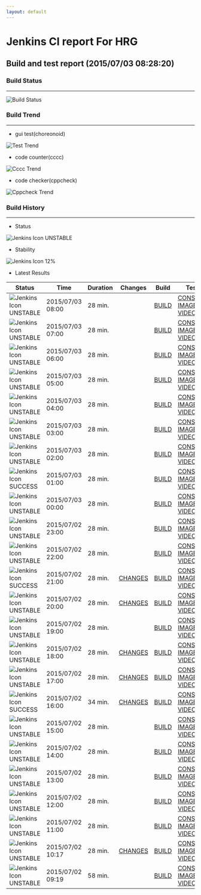```yaml
---
layout: default
---
```

# Jenkins CI report For HRG
## Build and test report (2015/07/03 08:28:20)
### Build Status
___
![Build Status](http://jenkinshrg.github.io/images/badge.svg)
  
### Build Trend
___
* gui test(choreonoid)
  
![Test Trend](http://jenkinshrg.github.io/images/test.png)
  
* code counter(cccc)
  
![Cccc Trend](http://jenkinshrg.github.io/images/cccc.png)
  
* code checker(cppcheck)
  
![Cppcheck Trend](http://jenkinshrg.github.io/images/cppcheck.png)
  
### Build History
___
* Status
  
![Jenkins Icon](http://jenkinshrg.github.io/images/48x48/yellow.png)
UNSTABLE
  
* Stability
  
![Jenkins Icon](http://jenkinshrg.github.io/images/48x48/health-00to19.png)
12%
  
* Latest Results
  
|Status|Time|Duration|Changes|Build|Test|Note|
|---|---|---|---|---|---|---|
|![Jenkins Icon](http://jenkinshrg.github.io/images/24x24/yellow.png)UNSTABLE|2015/07/03 08:00|28 min.||[BUILD](https://drive.google.com/file/d/0B54sHwaxmuM4eG43MjRmSWhGa0U/view?usp=drivesdk) |[CONSOLE](https://drive.google.com/file/d/0B54sHwaxmuM4VnNPUzhqeGlrQ00/view?usp=drivesdk) [IMAGE](https://drive.google.com/file/d/0B54sHwaxmuM4VVYzOGtSZDJEZ1U/edit?usp=drivesdk) [VIDEO](https://drive.google.com/file/d/0B54sHwaxmuM4dUFUS3Jtc2pPQTg/edit?usp=drivesdk) |STOP NORMAL|
|![Jenkins Icon](http://jenkinshrg.github.io/images/24x24/yellow.png)UNSTABLE|2015/07/03 07:00|28 min.||[BUILD](https://drive.google.com/file/d/0B54sHwaxmuM4NExnaFQtRW1WS0k/view?usp=drivesdk) |[CONSOLE](https://drive.google.com/file/d/0B54sHwaxmuM4SUZuMWJoNHRKVG8/view?usp=drivesdk) [IMAGE](https://drive.google.com/file/d/0B54sHwaxmuM4WDV6RGFYWUd0U2c/edit?usp=drivesdk) [VIDEO](https://drive.google.com/file/d/0B54sHwaxmuM4azEzTDhJNW04WkU/edit?usp=drivesdk) |STOP RED|
|![Jenkins Icon](http://jenkinshrg.github.io/images/24x24/yellow.png)UNSTABLE|2015/07/03 06:00|28 min.||[BUILD](https://drive.google.com/file/d/0B54sHwaxmuM4eUpBZmx1STNZb1k/view?usp=drivesdk) |[CONSOLE](https://drive.google.com/file/d/0B54sHwaxmuM4c1JZOVp5dFFTZkk/view?usp=drivesdk) [IMAGE](https://drive.google.com/file/d/0B54sHwaxmuM4c3FCYUlnbS02T0E/edit?usp=drivesdk) [VIDEO](https://drive.google.com/file/d/0B54sHwaxmuM4Z01xUVRPZElmZlk/edit?usp=drivesdk) |STOP NORMAL|
|![Jenkins Icon](http://jenkinshrg.github.io/images/24x24/yellow.png)UNSTABLE|2015/07/03 05:00|28 min.||[BUILD](https://drive.google.com/file/d/0B54sHwaxmuM4Uk5ONGxHcjFaa0U/view?usp=drivesdk) |[CONSOLE](https://drive.google.com/file/d/0B54sHwaxmuM4eUNud3l3ZmJfZFE/view?usp=drivesdk) [IMAGE](https://drive.google.com/file/d/0B54sHwaxmuM4NnU2N051NjYyWWc/edit?usp=drivesdk) [VIDEO](https://drive.google.com/file/d/0B54sHwaxmuM4aUhVRHVMbDBSYnM/edit?usp=drivesdk) |STOP RED|
|![Jenkins Icon](http://jenkinshrg.github.io/images/24x24/yellow.png)UNSTABLE|2015/07/03 04:00|28 min.||[BUILD](https://drive.google.com/file/d/0B54sHwaxmuM4MWhYUk9aclVWMTg/view?usp=drivesdk) |[CONSOLE](https://drive.google.com/file/d/0B54sHwaxmuM4WjNHd2JfQ004Z3c/view?usp=drivesdk) [IMAGE](https://drive.google.com/file/d/0B54sHwaxmuM4RHhaWTRPY1NObk0/edit?usp=drivesdk) [VIDEO](https://drive.google.com/file/d/0B54sHwaxmuM4b0dhN0N3MGUtS2s/edit?usp=drivesdk) |STOP NORMAL|
|![Jenkins Icon](http://jenkinshrg.github.io/images/24x24/yellow.png)UNSTABLE|2015/07/03 03:00|28 min.||[BUILD](https://drive.google.com/file/d/0B54sHwaxmuM4cFZwNEZwU1VDNlE/view?usp=drivesdk) |[CONSOLE](https://drive.google.com/file/d/0B54sHwaxmuM4T01Cb2xySWJ5MFk/view?usp=drivesdk) [IMAGE](https://drive.google.com/file/d/0B54sHwaxmuM4akY2V2RhU2owT2s/edit?usp=drivesdk) [VIDEO](https://drive.google.com/file/d/0B54sHwaxmuM4cTZ4NnZzNkN3UU0/edit?usp=drivesdk) |STOP NORMAL|
|![Jenkins Icon](http://jenkinshrg.github.io/images/24x24/yellow.png)UNSTABLE|2015/07/03 02:00|28 min.||[BUILD](https://drive.google.com/file/d/0B54sHwaxmuM4UUFDYUViOGczVUk/view?usp=drivesdk) |[CONSOLE](https://drive.google.com/file/d/0B54sHwaxmuM4SW13RjhmSlZPZ3c/view?usp=drivesdk) [IMAGE](https://drive.google.com/file/d/0B54sHwaxmuM4RmdMTlI5RENPNEk/edit?usp=drivesdk) [VIDEO](https://drive.google.com/file/d/0B54sHwaxmuM4NEdVSFNPbFZGUDA/edit?usp=drivesdk) |STOP RED|
|![Jenkins Icon](http://jenkinshrg.github.io/images/24x24/blue.png)SUCCESS|2015/07/03 01:00|28 min.||[BUILD](https://drive.google.com/file/d/0B54sHwaxmuM4TzBoXy1NV1JLQnc/view?usp=drivesdk) |[CONSOLE](https://drive.google.com/file/d/0B54sHwaxmuM4cmdBbktSN0k0QzA/view?usp=drivesdk) [IMAGE](https://drive.google.com/file/d/0B54sHwaxmuM4bVR6R2JhUk1qeEk/edit?usp=drivesdk) [VIDEO](https://drive.google.com/file/d/0B54sHwaxmuM4bjkyWjdIVmhRdWM/edit?usp=drivesdk) | |
|![Jenkins Icon](http://jenkinshrg.github.io/images/24x24/yellow.png)UNSTABLE|2015/07/03 00:00|28 min.||[BUILD](https://drive.google.com/file/d/0B54sHwaxmuM4Vng5OFVGUlFTVU0/view?usp=drivesdk) |[CONSOLE](https://drive.google.com/file/d/0B54sHwaxmuM4bXhybTVUNGd2N0U/view?usp=drivesdk) [IMAGE](https://drive.google.com/file/d/0B54sHwaxmuM4dXFvcGM3SHR2Qkk/edit?usp=drivesdk) [VIDEO](https://drive.google.com/file/d/0B54sHwaxmuM4YVdJMmk5cXZRcHM/edit?usp=drivesdk) |STOP RED|
|![Jenkins Icon](http://jenkinshrg.github.io/images/24x24/yellow.png)UNSTABLE|2015/07/02 23:00|28 min.||[BUILD](https://drive.google.com/file/d/0B54sHwaxmuM4ZXJWdW4tdUZKQ2c/view?usp=drivesdk) |[CONSOLE](https://drive.google.com/file/d/0B54sHwaxmuM4dzJnUE1ibDZQbnc/view?usp=drivesdk) [IMAGE](https://drive.google.com/file/d/0B54sHwaxmuM4ZHRJckZna3pZZ3c/edit?usp=drivesdk) [VIDEO](https://drive.google.com/file/d/0B54sHwaxmuM4NGhBYjVlV1ZGTVE/edit?usp=drivesdk) |STOP NORMAL|
|![Jenkins Icon](http://jenkinshrg.github.io/images/24x24/yellow.png)UNSTABLE|2015/07/02 22:00|28 min.||[BUILD](https://drive.google.com/file/d/0B54sHwaxmuM4ckFqc3ZDMHZwVEE/view?usp=drivesdk) |[CONSOLE](https://drive.google.com/file/d/0B54sHwaxmuM4THFFdjd1czF6SWM/view?usp=drivesdk) [IMAGE](https://drive.google.com/file/d/0B54sHwaxmuM4bnZjd1RfMFl6Z1E/edit?usp=drivesdk) [VIDEO](https://drive.google.com/file/d/0B54sHwaxmuM4dy1YN0Vob1NjU2M/edit?usp=drivesdk) |STOP NORMAL|
|![Jenkins Icon](http://jenkinshrg.github.io/images/24x24/blue.png)SUCCESS|2015/07/02 21:00|28 min.|[CHANGES](https://drive.google.com/file/d/0B54sHwaxmuM4bDRfb0FsN3p4Wms/view?usp=drivesdk) |[BUILD](https://drive.google.com/file/d/0B54sHwaxmuM4QVI4UXV4WlFsYTA/view?usp=drivesdk) |[CONSOLE](https://drive.google.com/file/d/0B54sHwaxmuM4V2FXNFJDeGRrSHc/view?usp=drivesdk) [IMAGE](https://drive.google.com/file/d/0B54sHwaxmuM4SDN6MGZVS2RZelk/edit?usp=drivesdk) [VIDEO](https://drive.google.com/file/d/0B54sHwaxmuM4T2JsLTFVcWh4anM/edit?usp=drivesdk) | |
|![Jenkins Icon](http://jenkinshrg.github.io/images/24x24/yellow.png)UNSTABLE|2015/07/02 20:00|28 min.|[CHANGES](https://drive.google.com/file/d/0B54sHwaxmuM4MjNqREhNd08tM2s/view?usp=drivesdk) |[BUILD](https://drive.google.com/file/d/0B54sHwaxmuM4WU5tUGlRZV9RMUU/view?usp=drivesdk) |[CONSOLE](https://drive.google.com/file/d/0B54sHwaxmuM4TFhNQUo4TTZBd2c/view?usp=drivesdk) [IMAGE](https://drive.google.com/file/d/0B54sHwaxmuM4ZFAwai1lX1cyY1U/edit?usp=drivesdk) [VIDEO](https://drive.google.com/file/d/0B54sHwaxmuM4MFV6dWtLMXlBR2s/edit?usp=drivesdk) |STOP RED|
|![Jenkins Icon](http://jenkinshrg.github.io/images/24x24/yellow.png)UNSTABLE|2015/07/02 19:00|28 min.||[BUILD](https://drive.google.com/file/d/0B54sHwaxmuM4NlFGaHdDMXVjZG8/view?usp=drivesdk) |[CONSOLE](https://drive.google.com/file/d/0B54sHwaxmuM4THRqVGRkWlpYcTQ/view?usp=drivesdk) [IMAGE](https://drive.google.com/file/d/0B54sHwaxmuM4X3c2d1g2SDFkYjg/edit?usp=drivesdk) [VIDEO](https://drive.google.com/file/d/0B54sHwaxmuM4WjJpNkxKU096YUk/edit?usp=drivesdk) |STOP RED|
|![Jenkins Icon](http://jenkinshrg.github.io/images/24x24/yellow.png)UNSTABLE|2015/07/02 18:00|28 min.|[CHANGES](https://drive.google.com/file/d/0B54sHwaxmuM4ZUgweDJwTmZCUDQ/view?usp=drivesdk) |[BUILD](https://drive.google.com/file/d/0B54sHwaxmuM4eFdqYUNKUzVockE/view?usp=drivesdk) |[CONSOLE](https://drive.google.com/file/d/0B54sHwaxmuM4ZDQ2WXJMWGw3Ykk/view?usp=drivesdk) [IMAGE](https://drive.google.com/file/d/0B54sHwaxmuM4QXo1WklUaUlLUFE/edit?usp=drivesdk) [VIDEO](https://drive.google.com/file/d/0B54sHwaxmuM4U2VVUEt5QTRidVU/edit?usp=drivesdk) |STOP NORMAL|
|![Jenkins Icon](http://jenkinshrg.github.io/images/24x24/yellow.png)UNSTABLE|2015/07/02 17:00|28 min.|[CHANGES](https://drive.google.com/file/d/0B54sHwaxmuM4RjVHMlJoSF9kQWM/view?usp=drivesdk) |[BUILD](https://drive.google.com/file/d/0B54sHwaxmuM4dTA2Ym1oM29kQUE/view?usp=drivesdk) |[CONSOLE](https://drive.google.com/file/d/0B54sHwaxmuM4MTdVUFBhS3lVNUU/view?usp=drivesdk) [IMAGE](https://drive.google.com/file/d/0B54sHwaxmuM4T1J2Nnlqd2plSkE/edit?usp=drivesdk) [VIDEO](https://drive.google.com/file/d/0B54sHwaxmuM4QzJZUGpwUEFFc0E/edit?usp=drivesdk) |STOP NORMAL|
|![Jenkins Icon](http://jenkinshrg.github.io/images/24x24/blue.png)SUCCESS|2015/07/02 16:00|34 min.|[CHANGES](https://drive.google.com/file/d/0B54sHwaxmuM4SEJ6VmhWUUpvSHc/view?usp=drivesdk) |[BUILD](https://drive.google.com/file/d/0B54sHwaxmuM4ZktEOXBIS2dZb1E/view?usp=drivesdk) |[CONSOLE](https://drive.google.com/file/d/0B54sHwaxmuM4OGxIWVBMcy1UbGs/view?usp=drivesdk) [IMAGE](https://drive.google.com/file/d/0B54sHwaxmuM4aS1wa0ViUVhhZU0/edit?usp=drivesdk) [VIDEO](https://drive.google.com/file/d/0B54sHwaxmuM4cVBfN2NfRlZIMzQ/edit?usp=drivesdk) | |
|![Jenkins Icon](http://jenkinshrg.github.io/images/24x24/yellow.png)UNSTABLE|2015/07/02 15:00|28 min.||[BUILD](https://drive.google.com/file/d/0B54sHwaxmuM4R0xZd2g1VmQ5Mms/view?usp=drivesdk) |[CONSOLE](https://drive.google.com/file/d/0B54sHwaxmuM4eVlpUU9uc1pvYW8/view?usp=drivesdk) [IMAGE](https://drive.google.com/file/d/0B54sHwaxmuM4NWt2MUx0YUlUaU0/edit?usp=drivesdk) [VIDEO](https://drive.google.com/file/d/0B54sHwaxmuM4NzZBdERBb0Nna0U/edit?usp=drivesdk) |STOP RED|
|![Jenkins Icon](http://jenkinshrg.github.io/images/24x24/yellow.png)UNSTABLE|2015/07/02 14:00|28 min.||[BUILD](https://drive.google.com/file/d/0B54sHwaxmuM4bUpWRlZvcXpvMkE/view?usp=drivesdk) |[CONSOLE](https://drive.google.com/file/d/0B54sHwaxmuM4bHUzOUxjUjV3Umc/view?usp=drivesdk) [IMAGE](https://drive.google.com/file/d/0B54sHwaxmuM4NXNIR2l3Zm45NWM/edit?usp=drivesdk) [VIDEO](https://drive.google.com/file/d/0B54sHwaxmuM4VGVKd1haaFhxN0E/edit?usp=drivesdk) |STOP NORMAL|
|![Jenkins Icon](http://jenkinshrg.github.io/images/24x24/yellow.png)UNSTABLE|2015/07/02 13:00|28 min.||[BUILD](https://drive.google.com/file/d/0B54sHwaxmuM4Wmxuc0NVbGN6eTg/view?usp=drivesdk) |[CONSOLE](https://drive.google.com/file/d/0B54sHwaxmuM4RHdIQzBTQm4tZ2s/view?usp=drivesdk) [IMAGE](https://drive.google.com/file/d/0B54sHwaxmuM4UV9VcVpubGF0RDQ/edit?usp=drivesdk) [VIDEO](https://drive.google.com/file/d/0B54sHwaxmuM4dnFkeHpJYkJZN0k/edit?usp=drivesdk) |STOP NORMAL|
|![Jenkins Icon](http://jenkinshrg.github.io/images/24x24/yellow.png)UNSTABLE|2015/07/02 12:00|28 min.||[BUILD](https://drive.google.com/file/d/0B54sHwaxmuM4Sk9BR0RmTkJLSWs/view?usp=drivesdk) |[CONSOLE](https://drive.google.com/file/d/0B54sHwaxmuM4cnVNQ2N5YTNZNzg/view?usp=drivesdk) [IMAGE](https://drive.google.com/file/d/0B54sHwaxmuM4eFBvLXJIN3F2SXM/edit?usp=drivesdk) [VIDEO](https://drive.google.com/file/d/0B54sHwaxmuM4OU5hZVdvV3VLNVU/edit?usp=drivesdk) |STOP NORMAL|
|![Jenkins Icon](http://jenkinshrg.github.io/images/24x24/yellow.png)UNSTABLE|2015/07/02 11:00|28 min.||[BUILD](https://drive.google.com/file/d/0B54sHwaxmuM4anZqWXNkYW1FeHM/view?usp=drivesdk) |[CONSOLE](https://drive.google.com/file/d/0B54sHwaxmuM4MUhQUVBJc0J6M00/view?usp=drivesdk) [IMAGE](https://drive.google.com/file/d/0B54sHwaxmuM4Z1lBSGk1V3l5OU0/edit?usp=drivesdk) [VIDEO](https://drive.google.com/file/d/0B54sHwaxmuM4RnJlWUJuUGFlYUE/edit?usp=drivesdk) |STOP NORMAL|
|![Jenkins Icon](http://jenkinshrg.github.io/images/24x24/yellow.png)UNSTABLE|2015/07/02 10:17|28 min.|[CHANGES](https://drive.google.com/file/d/0B54sHwaxmuM4a2lCVmNfTHF3R0k/view?usp=drivesdk) |[BUILD](https://drive.google.com/file/d/0B54sHwaxmuM4QXpYTEI2Xy1YTFE/view?usp=drivesdk) |[CONSOLE](https://drive.google.com/file/d/0B54sHwaxmuM4cmlldUdWaUVBQUk/view?usp=drivesdk) [IMAGE](https://drive.google.com/file/d/0B54sHwaxmuM4R1ZsNC1KcmxyWU0/edit?usp=drivesdk) [VIDEO](https://drive.google.com/file/d/0B54sHwaxmuM4MlRidFoxQlZBWHc/edit?usp=drivesdk) |STOP RED|
|![Jenkins Icon](http://jenkinshrg.github.io/images/24x24/yellow.png)UNSTABLE|2015/07/02 09:19|58 min.||[BUILD](https://drive.google.com/file/d/0B54sHwaxmuM4b1lQOGxGenZQbFE/view?usp=drivesdk) |[CONSOLE](https://drive.google.com/file/d/0B54sHwaxmuM4WWlzZmVGZVQzbWM/view?usp=drivesdk) [IMAGE](https://drive.google.com/file/d/0B54sHwaxmuM4aU9yWE9YU1FOa0U/edit?usp=drivesdk) [VIDEO](https://drive.google.com/file/d/0B54sHwaxmuM4Z1QxWmxLaXNJMHc/edit?usp=drivesdk) |STOP RED|
